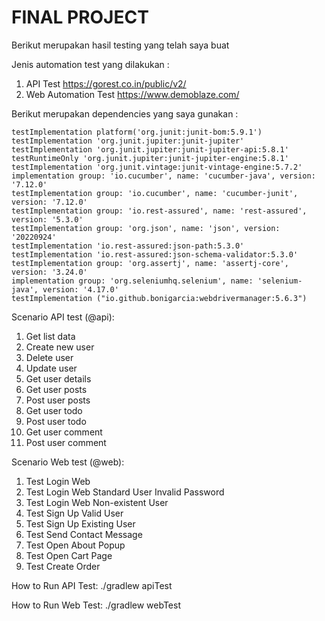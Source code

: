# FINAL PROJECT
Berikut merupakan hasil testing yang telah saya buat

Jenis automation test yang dilakukan :
1. API Test https://gorest.co.in/public/v2/
2. Web Automation Test https://www.demoblaze.com/


Berikut merupakan dependencies yang saya gunakan :

    testImplementation platform('org.junit:junit-bom:5.9.1')
    testImplementation 'org.junit.jupiter:junit-jupiter'
    testImplementation 'org.junit.jupiter:junit-jupiter-api:5.8.1'
    testRuntimeOnly 'org.junit.jupiter:junit-jupiter-engine:5.8.1'
    testImplementation 'org.junit.vintage:junit-vintage-engine:5.7.2'
    implementation group: 'io.cucumber', name: 'cucumber-java', version: '7.12.0'
    testImplementation group: 'io.cucumber', name: 'cucumber-junit', version: '7.12.0'
    testImplementation group: 'io.rest-assured', name: 'rest-assured', version: '5.3.0'
    testImplementation group: 'org.json', name: 'json', version: '20220924'
    testImplementation 'io.rest-assured:json-path:5.3.0'
    testImplementation 'io.rest-assured:json-schema-validator:5.3.0'
    testImplementation group: 'org.assertj', name: 'assertj-core', version: '3.24.0'
    implementation group: 'org.seleniumhq.selenium', name: 'selenium-java', version: '4.17.0'
    testImplementation ("io.github.bonigarcia:webdrivermanager:5.6.3")


Scenario API test (@api):

1. Get list data
2. Create new user
3. Delete user
4. Update user
5. Get user details
6. Get user posts
7. Post user posts
8. Get user todo
9. Post user todo
10. Get user comment
11. Post user comment


Scenario Web test (@web):

1. Test Login Web
2. Test Login Web Standard User Invalid Password
3. Test Login Web Non-existent User
4. Test Sign Up Valid User
5. Test Sign Up Existing User
6. Test Send Contact Message
7. Test Open About Popup
8. Test Open Cart Page
9. Test Create Order

How to Run API Test:
./gradlew apiTest

How to Run Web Test:
./gradlew webTest
